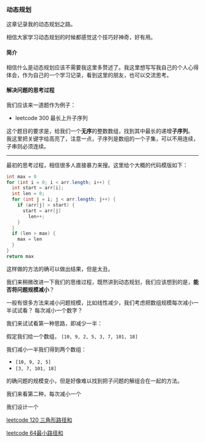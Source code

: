 ###  动态规划

这章记录我的动态规划之路。

相信大家学习动态规划的时候都感觉这个技巧好神奇，好有用。

#### 简介

相信什么是动态规划应该不需要我这里多赘述了。我这里想写写我自己的个人心得体会，作为自己的一个学习记录，看到这里的朋友，也可以交流思考。

#### 解决问题的思考过程

我们应该来一道题作为例子：

- leetcode 300 最长上升子序列

这个题目的要求是，给我们一个**无序**的整数数组，找到其中最长的递增**子序列**。 我这里把关键字给高亮了，注意一点，子序列是数组的一个子集，可以不用连续，子串则必须连续。

---

最初的思考过程，相信很多人直接暴力来搜。这里给个大概的代码模版如下：

```java
int max = 0
for (int i = 0; i < arr.length; i++) {
  int start = arr[i];
  int len = 0;
  for (int j = i; j < arr.length; j++) {
    if (arr[j] > start) {
      start = arr[j]
        len++;
    }
  }
  if (len > max) {
    max = len
  }
}
return max

```

这样做的方法的确可以做出结果，但是太丑。

我们来稍微改进一下我们的思维过程，既然讲到动态规划，我们应该想到的是，**能否将问题规模减小**？

一般有很多方法来减小问题规模，比如线性减少，我们考虑把数组规模每次减小一半试试看？ 每次减小一个数字？

我们来试试看第一种思路，即减少一半：

假定我们给一个数组， `[10, 9, 2, 5, 3, 7, 101, 18]`

我们减小一半我们得到两个数组：

- `[10, 9, 2, 5]`
- `[3, 7, 101, 18]`

的确问题的规模变小，但是好像难以找到把子问题的解组合在一起的方法。

我们来看第二种，每次减小一个

我们设计一个

[leetcode 120 三角形路径和](DP/leetcode120.md)

[leetcode 64最小路径和](DP/leetcode64.md)

